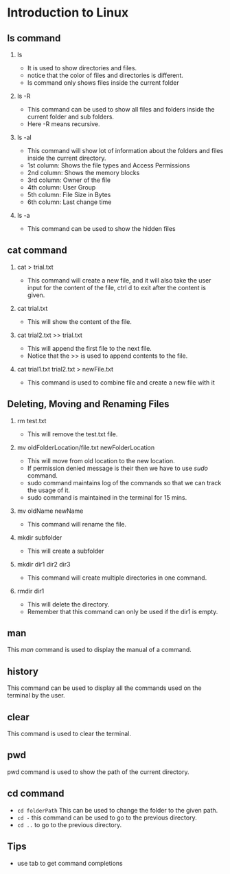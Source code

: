 # Introduction to Linux

## ls command

1. ls

   - It is used to show directories and files.
   - notice that the color of files and directories is different.
   - ls command only shows files inside the current folder

2. ls -R

   - This command can be used to show all files and folders inside the current folder and sub folders.
   - Here -R means recursive.

3. ls -al

   - This command will show lot of information about the folders and files inside the current directory.
   - 1st column: Shows the file types and Access Permissions
   - 2nd column: Shows the memory blocks
   - 3rd column: Owner of the file
   - 4th column: User Group
   - 5th column: File Size in Bytes
   - 6th column: Last change time

4. ls -a
   - This command can be used to show the hidden files

## cat command

1. cat > trial.txt

   - This command will create a new file, and it will also take the user input for the content of the file, ctrl d to exit after the content is given.

2. cat trial.txt

   - This will show the content of the file.

3. cat trial2.txt >> trial.txt

   - This will append the first file to the next file.
   - Notice that the >> is used to append contents to the file.

4. cat trial1.txt trial2.txt > newFile.txt

   - This command is used to combine file and create a new file with it

## Deleting, Moving and Renaming Files

1. rm test.txt

   - This will remove the test.txt file.

2. mv oldFolderLocation/file.txt newFolderLocation

   - This will move from old location to the new location.
   - If permission denied message is their then we have to use _sudo_ command.
   - sudo command maintains log of the commands so that we can track the usage of it.
   - sudo command is maintained in the terminal for 15 mins.

3. mv oldName newName

   - This command will rename the file.

4. mkdir subfolder

   - This will create a subfolder

5. mkdir dir1 dir2 dir3

   - This command will create multiple directories in one command.

6. rmdir dir1

   - This will delete the directory.
   - Remember that this command can only be used if the dir1 is empty.

## man

This _man_ command is used to display the manual of a command.

## history

This command can be used to display all the commands used on the terminal by the user.

## clear

This command is used to clear the terminal.

## pwd

pwd command is used to show the path of the current directory.

## cd command

- `cd folderPath` This can be used to change the folder to the given path.
- `cd -` this command can be used to go to the previous directory.
- `cd ..` to go to the previous directory.

## Tips

- use tab to get command completions
